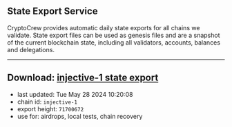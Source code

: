 ## State Export Service
CryptoCrew provides automatic daily state exports for all chains we validate. State export files can be used as genesis files and are a snapshot of the current blockchain state, including all validators, accounts, balances and delegations.

---
**Download: [injective-1 state export](https://dl-eu2.ccvalidators.com/SERVICE/injective/injective-1_export_71700672.json)**
---

- last updated: Tue May 28 2024 10:20:08
- chain id: `injective-1`
- export height: `71700672`
- use for: airdrops, local tests, chain recovery
